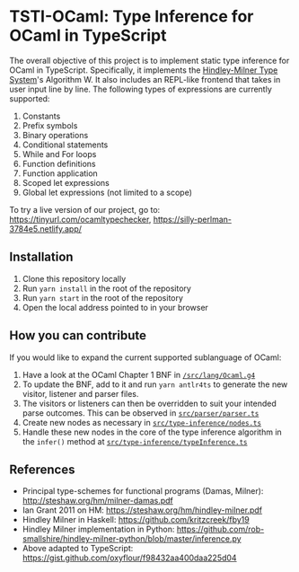 # TSTI-OCaml: Type Inference for OCaml in TypeScript

The overall objective of this project is to implement static type inference for OCaml in TypeScript. Specifically, it implements the [Hindley-Milner Type System](https://en.wikipedia.org/wiki/Hindley%E2%80%93Milner_type_system)'s Algorithm W. It also includes an REPL-like frontend that takes in user input line by line. The following types of expressions are currently supported:
1. Constants
2. Prefix symbols
3. Binary operations
4. Conditional statements
5. While and For loops
6. Function definitions
7. Function application
8. Scoped let expressions
9. Global let expressions (not limited to a scope)

To try a live version of our project, go to: https://tinyurl.com/ocamltypechecker, https://silly-perlman-3784e5.netlify.app/

## Installation

1. Clone this repository locally
2. Run `yarn install` in the root of the repository
3. Run `yarn start` in the root of the repository
4. Open the local address pointed to in your browser

## How you can contribute

If you would like to expand the current supported sublanguage of OCaml: 
1. Have a look at the OCaml Chapter 1 BNF in [`/src/lang/Ocaml.g4`](src/lang/Ocaml.g4)
2. To update the BNF, add to it and run `yarn antlr4ts` to generate the new visitor, listener and parser files. 
3. The visitors or listeners can then be overridden to suit your intended parse outcomes. This can be observed in [`src/parser/parser.ts`](src/parser/parser.ts)
4. Create new nodes as necessary in [`src/type-inference/nodes.ts`](src/type-inference/nodes.ts)
5. Handle these new nodes in the core of the type inference algorithm in the `infer()` method at [`src/type-inference/typeInference.ts`](src/type-inference/typeInference.ts)


## References

- Principal type-schemes for functional programs (Damas, Milner): http://steshaw.org/hm/milner-damas.pdf
- Ian Grant 2011 on HM: https://steshaw.org/hm/hindley-milner.pdf
- Hindley Milner in Haskell: https://github.com/kritzcreek/fby19
- Hindley Milner implementation in Python: https://github.com/rob-smallshire/hindley-milner-python/blob/master/inference.py
- Above adapted to TypeScript: https://gist.github.com/oxyflour/f98432aa400daa225d04
